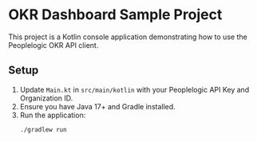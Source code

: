 # OKR Dashboard Sample Project

This project is a Kotlin console application demonstrating how to use the Peoplelogic OKR API client.

## Setup

1. Update `Main.kt` in `src/main/kotlin` with your Peoplelogic API Key and Organization ID.
2. Ensure you have Java 17+ and Gradle installed.
3. Run the application:
   ```
   ./gradlew run
   ```


